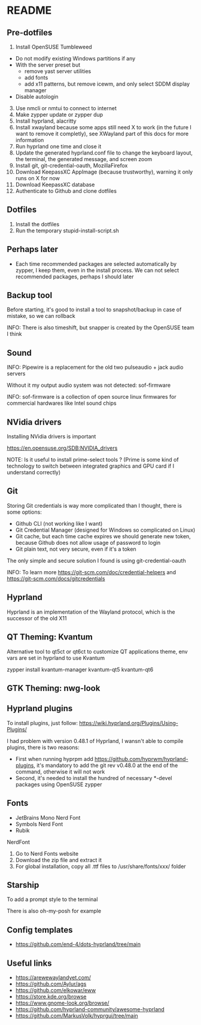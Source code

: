 # README

## Pre-dotfiles

1) Install OpenSUSE Tumbleweed
  - Do not modify existing Windows partitions if any
  - With the server preset but
      - remove yast server utilities
      - add fonts
      - add x11 patterns, but remove icewm, and only select SDDM display manager
  - Disable autologin
3) Use nmcli or nmtui to connect to internet
4) Make zypper update or zypper dup
5) Install hyprland, alacritty
6) Install xwayland because some apps still need X to work (in the future I want to remove it completly), see XWayland part of this docs for more information
7) Run hyprland one time and close it
8) Update the generated hyprland.conf file to change the keyboard layout, the terminal, the generated message, and screen zoom
9) Install git, git-credential-oauth, MozillaFirefox
10) Download KeepassXC AppImage (because trustworthy), warning it only runs on X for now
11) Download KeepassXC database
12) Authenticate to Github and clone dotfiles

## Dotfiles

1) Install the dotfiles
2) Run the temporary stupid-install-script.sh

## Perhaps later

- Each time recommended packages are selected automatically by zypper, I keep them, even in the install process. We can not select recommended packages, perhaps I should later

## Backup tool

Before starting, it's good to install a tool to snapshot/backup in case of mistake, so we can rollback

INFO: There is also timeshift, but snapper is created by the OpenSUSE team I think

## Sound

INFO: Pipewire is a replacement for the old two pulseaudio + jack audio servers

Without it my output audio system was not detected: sof-firmware

INFO: sof-firmware is a collection of open source linux firmwares for commercial hardwares like Intel sound chips

## NVidia drivers

Installing NVidia drivers is important

https://en.opensuse.org/SDB:NVIDIA_drivers

NOTE: Is it useful to install prime-select tools ? (Prime is some kind of technology to switch between integrated graphics and GPU card if I understand correctly)

## Git

Storing Git credentials is way more complicated than I thought, there is some options:
- Github CLI (not working like I want)
- Git Credential Manager (designed for Windows so complicated on Linux)
- Git cache, but each time cache expires we should generate new token, because Github does not allow usage of password to login
- Git plain text, not very secure, even if it's a token

The only simple and secure solution I found is using git-credential-oauth

INFO: To learn more https://git-scm.com/doc/credential-helpers and https://git-scm.com/docs/gitcredentials

## Hyprland

Hyprland is an implementation of the Wayland protocol, which is the successor of the old X11

## QT Theming: Kvantum

Alternative tool to qt5ct or qt6ct to customize QT applications theme, env vars are set in hyprland to use Kvantum

zypper install kvantum-manager kvantum-qt5 kvantum-qt6

## GTK Theming: nwg-look

## Hyprland plugins

To install plugins, just follow: https://wiki.hyprland.org/Plugins/Using-Plugins/

I had problem with version 0.48.1 of Hyprland, I wansn't able to compile plugins, there is two reasons:
- First when running hyprpm add https://github.com/hyprwm/hyprland-plugins, it's mandatory to add the git rev v0.48.0 at the end of the command, otherwise it will not work
- Second, it's needed to install the hundred of necessary *-devel packages using OpenSUSE zypper

## Fonts

- JetBrains Mono Nerd Font
- Symbols Nerd Font
- Rubik

NerdFont
1. Go to Nerd Fonts website
2. Download the zip file and extract it
3. For global installation, copy all .ttf files to /usr/share/fonts/xxx/ folder

## Starship

To add a prompt style to the terminal

There is also oh-my-posh for example

## Config templates

- https://github.com/end-4/dots-hyprland/tree/main

## Useful links

- https://arewewaylandyet.com/
- https://github.com/Aylur/ags
- https://github.com/elkowar/eww
- https://store.kde.org/browse
- https://www.gnome-look.org/browse/
- https://github.com/hyprland-community/awesome-hyprland
- https://github.com/MarkusVolk/hyprgui/tree/main


